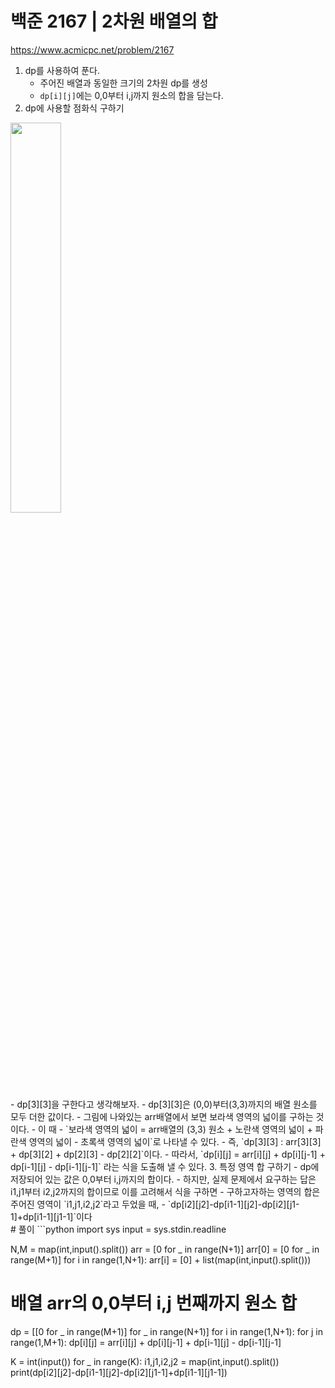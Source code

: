 # 백준 2167 | 2차원 배열의 합

https://www.acmicpc.net/problem/2167

1. dp를 사용하여 푼다. 
   - 주어진 배열과 동일한 크기의 2차원 dp를 생성
   - `dp[i][j]`에는 0,0부터 i,j까지 원소의 합을 담는다.
2. dp에 사용할 점화식 구하기
<img src="https://user-images.githubusercontent.com/62331803/99933919-c1d5db00-2d9f-11eb-9dc0-ba406ddb5dc5.jpg" width="40%">
<br>
   - dp[3][3]을 구한다고 생각해보자.
      - dp[3][3]은 (0,0)부터(3,3)까지의 배열 원소를 모두 더한 값이다. 
      - 그림에 나와있는 arr배열에서 보면 보라색 영역의 넓이를 구하는 것이다. 
   - 이 때
      - `보라색 영역의 넓이 = arr배열의 (3,3) 원소 + 노란색 영역의 넓이 + 파란색 영역의 넓이 - 초록색 영역의 넓이`로 나타낼 수 있다. 
      - 즉, `dp[3][3] : arr[3][3] + dp[3][2] + dp[2][3] - dp[2][2]`이다.
   - 따라서, `dp[i][j] = arr[i][j] + dp[i][j-1] + dp[i-1][j] - dp[i-1][j-1]` 라는 식을 도출해 낼 수 있다. 
3. 특정 영역 합 구하기
   - dp에 저장되어 있는 값은 0,0부터 i,j까지의 합이다.
   - 하지만, 실제 문제에서 요구하는 답은 i1,j1부터 i2,j2까지의 합이므로 이를 고려해서 식을 구하면
   - 구하고자하는 영역의 합은 주어진 영역이 `i1,j1,i2,j2`라고 두었을 때,
   -  `dp[i2][j2]-dp[i1-1][j2]-dp[i2][j1-1]+dp[i1-1][j1-1]`이다

<br>
# 풀이
```python
import sys
input = sys.stdin.readline

N,M = map(int,input().split())
arr = [0 for _ in range(N+1)]
arr[0] = [0 for _ in range(M+1)]
for i in range(1,N+1):
    arr[i] = [0] + list(map(int,input().split()))

# 배열 arr의 0,0부터 i,j 번째까지 원소 합
dp = [[0 for _ in range(M+1)] for _ in range(N+1)]
for i in range(1,N+1):
    for j in range(1,M+1):
        dp[i][j] = arr[i][j] + dp[i][j-1] + dp[i-1][j] - dp[i-1][j-1]

K = int(input())
for _ in range(K):
    i1,j1,i2,j2 = map(int,input().split())
    print(dp[i2][j2]-dp[i1-1][j2]-dp[i2][j1-1]+dp[i1-1][j1-1])
```